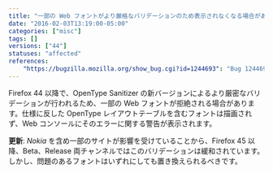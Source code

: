 ```yaml
---
title: "一部の Web フォントがより厳格なバリデーションのため表示されなくなる場合があります"
date: "2016-02-03T13:19:00-05:00"
categories: ["misc"]
tags: []
versions: ["44"]
statuses: "affected"
references:
    "https://bugzilla.mozilla.org/show_bug.cgi?id=1244693": "Bug 1244693 - FF 44 fails to load some WOFF fonts"
---
```

Firefox 44 以降で、OpenType Sanitizer の新バージョンによるより厳密なバリデーションが行われるため、一部の Web フォントが拒絶される場合があります。仕様に反した OpenType レイアウトテーブルを含むフォントは描画されず、Web コンソールにそのエラーに関する警告が表示されます。

**更新**: *Nokia* を含め一部のサイトが影響を受けていることから、Firefox 45 以降、Beta、Release 両チャンネルではこのバリデーションは緩和されています。しかし、問題のあるフォントはいずれにしても置き換えられるべきです。
